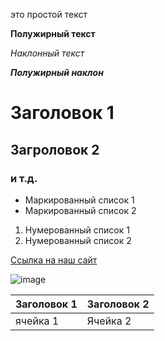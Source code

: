 это простой текст 

**Полужирный текст**

*Наклонный текст*

***Полужирный наклон***

# Заголовок 1

## Загроловок 2

### и т.д.

- Маркированный список 1
- Маркированный список 2


1. Нумерованный список 1
2. Нумерованный список 2

[Ссылка на наш сайт](https://mguu.ru)

![image](https://sun9-14.userapi.com/s/v1/ig2/OPaqv4r0UtMOM90TmSQR9SkoybP8uP0adhu_D2OM9GFKx3x6gRzfjM4fg6MoUKvNoFJ3Vnm_4WfEkg5oqHZshYtB.jpg?quality=95&blur=50,20&as=32x24,48x36,72x54,108x81,160x120,240x180,360x270,480x360,540x405,640x480,720x540,1080x810,1280x960&from=bu&u=ykAVZSvngfFTP2NJJ0HY4UaAFcsb6xuZOV3yfRAUxh8&cs=807x605)

|Заголовок 1|Заголовок 2|
|-------------|---------|
|ячейка 1|Ячейка 2|
